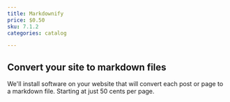 ```yaml
---
title: Markdownify
price: $0.50
sku: 7.1.2
categories: catalog

---
```


## Convert your site to markdown files

We'll install software on your website that will convert each post or page to a markdown file. Starting at just 50 cents per page.

